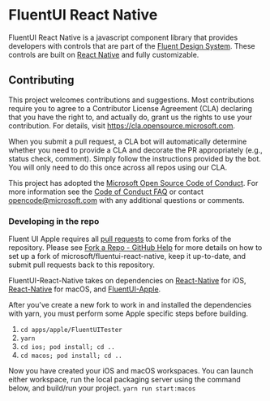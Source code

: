 # FluentUI React Native

FluentUI React Native is a javascript component library that provides developers with controls that are part of the [Fluent Design System](https://www.microsoft.com/design/fluent/). These controls are built on [React Native](https://reactnative.dev/) and fully customizable.

## Contributing

This project welcomes contributions and suggestions. Most contributions require you to agree to a
Contributor License Agreement (CLA) declaring that you have the right to, and actually do, grant us
the rights to use your contribution. For details, visit https://cla.opensource.microsoft.com.

When you submit a pull request, a CLA bot will automatically determine whether you need to provide
a CLA and decorate the PR appropriately (e.g., status check, comment). Simply follow the instructions
provided by the bot. You will only need to do this once across all repos using our CLA.

This project has adopted the [Microsoft Open Source Code of Conduct](https://opensource.microsoft.com/codeofconduct/).
For more information see the [Code of Conduct FAQ](https://opensource.microsoft.com/codeofconduct/faq/) or
contact [opencode@microsoft.com](mailto:opencode@microsoft.com) with any additional questions or comments.

### Developing in the repo

Fluent UI Apple requires all [pull requests](https://help.github.com/en/github/collaborating-with-issues-and-pull-requests/about-pull-requests) to come from forks of the repository. Please see [Fork a Repo - GitHub Help](https://help.github.com/en/github/getting-started-with-github/fork-a-repo) for more details on how to set up a fork of microsoft/fluentui-react-native, keep it up-to-date, and submit pull requests back to this repository.

FluentUI-React-Native takes on dependencies on [React-Native](https://github.com/facebook/react-native) for iOS, [React-Native](https://github.com/microsoft/react-native) for macOS, and [FluentUI-Apple](https://github.com/microsoft/fluentui-apple).

After you've create a new fork to work in and installed the dependencies with yarn, you must perform some Apple specific steps before building.

1. `cd apps/apple/FluentUITester`
1. `yarn`
1. `cd ios; pod install; cd ..`
1. `cd macos; pod install; cd ..`

Now you have created your iOS and macOS workspaces. You can launch either workspace, run the local packaging server using the command below, and build/run your project.
`yarn run start:macos`
